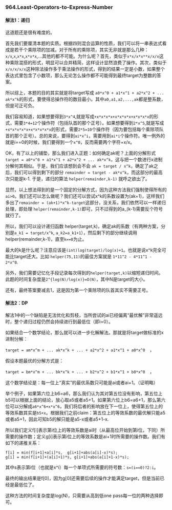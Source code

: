 ### 964.Least-Operators-to-Express-Number

#### 解法1：递归
这道题还是很有难度的。

首先我们要厘清本题的实质。根据四则混合运算的性质，我们可以将一串表达式看成是若干个乘除项的加减。对于所有的乘除项，其实无非就是那么几种：```x/x```,```x```,```x*x```,```x*x*x```,...其他的都不可能。为什么呢？首先，类似于```x*x/x*x**x/x/x```这种乘除混搭的形式，明显可以合并精简，这样设计显然浪费了操作。其次，类似于```x/x/x/x/x```这种除法操作多于乘法操作的形式，得到的结果一定是小数，如果整个表达式里包含了小数项，那么无论怎么操作都不可能得到最终target为整数的答案。

所以综上，本题的目的其实就是将target写成 ```a0*x^0 + a1*x^1 + a2*x^2 + ... ak*x^k```的形式，要使得总操作符的数目最小。其中```a0,a1,a2,...,ak```都是整系数，但是可正可负。

我们容易知道，如果想要得到```3*x^4```,就是写成```+x*x*x*x+x*x*x*x+x*x*x*x```的形式，需要```3*4=12```个操作符（包括队首的那个正号）。如果想要得到```2*x^5```,就是写成```+x*x*x*x*x+x*x*x*x*x```的形式，需要```2*5=10```个操作符（因为要包括每个乘除项队首的那个正号）。总的来说，要得到```ai*x^i```，需要用到```ai*i```个操作符。唯一例外的就是i==0的时候，我们要得到一个```x^0```，反而需要两个字符+x/x。

OK，有了以上的铺垫，那么我们进入正题：如何确定ak呢？上面的分解形式```target = a0*x^0 + a1*x^1 + a2*x^2 + ... ak*x^k```，这与把一个数进行x进制分解何其相似。于是，我们应该想到会不会 ```ak = target / x^k```，确定了ak之后，我们可以得到剩下的部分 ```remainder = target - ak*x^k```，而这部分的最高次只能是k-1. 于是，递归的算法 ```helper(remainder,k-1)``` 就呼之欲出了。

显然，以上想法得到的是一个固定的分解方式，因为这种方法我们强制使得所有的```ai>0```。我们还可以怎么做呢？我们还可以尝试x^k的系数设置为(ak+1)，这样我们多出了```remainder = (ak+1)*x^k-target```这部分，没关系，我们依然可以一样递归处理，即处理 ```helper(remainder,k-1)```即可，只不过得到的a_(k-1)需要反个符号就行了。

所以，我们可以设计递归函数 helper(target,k)，确定ak的系数（有两种方案，分别是```a_k1 = target/x^k```, ```a_k2=a_k1+1```），然后剩下的部分继续调用 helper(remainder,k-1)，直至```k==0```为止。

最大的k是什么呢？注意应该是```(int)log(target)/log(x)+1```。也就是说x^k完全可能比target还大。比如 ```helper(75,11)```的最佳方案就是 ```1*11^2 - 4*11^1 - 2*x^0```.

另外，我们需要记忆化手段记录每次得到的```helper(target,k)```以缩短递归时间。此题的时间复杂度是```2^{log(N)/log(x)}=O(N)```，其中N是target的大小。

还有，最终答案要减去1，这是因为第一个乘除项的队首其实不需要正号。

#### 解法2：DP
解法1中的一个缺陷是无法优化和剪枝，当所尝试的ai已经偏离“最优解”非常遥远时，整个递归过程仍然会持续进行到最低位（即i=0）。

如果结合一个数学结论，那么就可以进一步化解解法。那就是将target做标准的x进制分解：

```target = am*x^m + ... ak*x^k + ... + a2*x^2 + a1*x^1 + a0*x^0  ```，

假设本题最优的分解方式是：

```target = bm*x^m + ... bk*x^k + ... + b2*x^2 + b1*x^1 + b0*x^0  ```，

这个数学结论是：每一位上“真实”的最优系数只可能是ai或者ai+1。（证明略）

举个例子，如果第六位上b6=a6，那么我们认为其对第五位没有影响，第五位上b5可以根据上面的结论，放心取a5或者a5+1。如果第六位上b6=a6+1，那么第六位可以分解成```a6*x^6+x*x^6```，我们将后者的影响放在下一位上，使得第五位上的等效系数其实是```b5+x```。根据我们之前claim：第五位上的等效系数的最优解只能a5或者a5+1，因此可知b5的解只能是a5-x或者a5+1-x.

所以我们定义f[i]表示第i位上的等效系数是ai时（从最高位开始到第i位，下同）所需要的操作数；定义g[i]表示第i位上的等效系数是ai+1时所需要的操作数。我们有如下的递推关系：
```
f[i] = min(f[i+1]+a[i]*s,  g[i+1]+abs(a[i]-x)*s);
g[i] = min(f[i+1]+(a[i]+1)*s, g[i+1]+abs(a[i]+1-x)*s);
```
其中s表示第i位（也就是x^i）每一个单项式所需要的符号数：```s=(i==0)?2:i```。

最终的输出结果是f[0]，因为g[0]还需要后续的操作才能满足target，但是当前已经是最低位了。

这种方法的时间复杂度是log(N)，只需要从高到低one pass每一位的两种选择即可。
